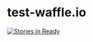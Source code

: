 # test-waffle.io

[![Stories in Ready](https://badge.waffle.io/ajrosario08/test-waffle.io.svg?label=ready&title=Ready)](http://waffle.io/ajrosario08/test-waffle.io)
